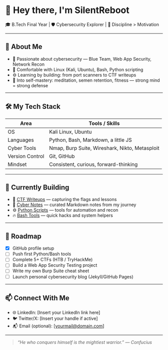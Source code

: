 # 👋 Hey there, I'm SilentReboot

🎓 B.Tech Final Year | 🛡️ Cybersecurity Explorer | 🧠 Discipline > Motivation

---

## 🧬 About Me

- 🔐 Passionate about cybersecurity — Blue Team, Web App Security, Network Recon
- 🧰 Comfortable with Linux (Kali, Ubuntu), Bash, Python scripting
- ⚙️ Learning by building: from port scanners to CTF writeups
- 🧘 Into self-mastery: meditation, semen retention, fitness — strong mind = strong defense

---

## 🛠️ My Tech Stack

| Area           | Tools / Skills |
|----------------|----------------|
| OS             | Kali Linux, Ubuntu |
| Languages      | Python, Bash, Markdown, a little JS |
| Cyber Tools    | Nmap, Burp Suite, Wireshark, Nikto, Metasploit |
| Version Control| Git, GitHub |
| Mindset        | Consistent, curious, forward-thinking |

---

## 🚧 Currently Building

- 🔎 [CTF Writeups](https://github.com/SilentReboot/ctf-writeups) — capturing the flags and lessons
- 🧠 [Cyber Notes](https://github.com/SilentReboot/cyber-notes) — curated Markdown notes from my journey
- ⚙️ [Python Scripts](https://github.com/SilentReboot/python-scripts) — tools for automation and recon
- 🔥 [Bash Tools](https://github.com/SilentReboot/bash-tools) — quick hacks and system helpers

---

## 🚀 Roadmap

- [x] GitHub profile setup
- [ ] Push first Python/Bash tools
- [ ] Complete 5+ CTFs (HTB / TryHackMe)
- [ ] Build a Web App Security Testing project
- [ ] Write my own Burp Suite cheat sheet
- [ ] Launch personal cybersecurity blog (Jekyll/GitHub Pages)

---

## 📫 Connect With Me

- 🌐 LinkedIn: [Insert your LinkedIn link here]
- 🐦 Twitter/X: [Insert your handle if active]
- 📬 Email (optional): [yourmail@domain.com]

---

> _“He who conquers himself is the mightiest warrior.” — Confucius_
